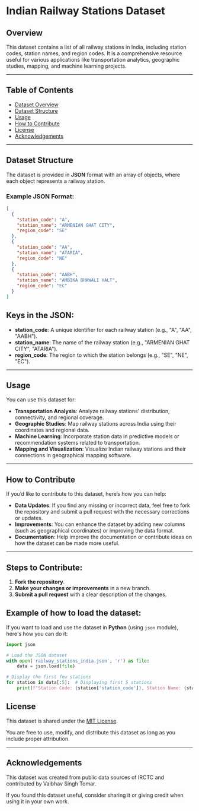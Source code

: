 # Indian Railway Stations Dataset

## Overview

This dataset contains a list of all railway stations in India, including station codes, station names, and region codes. It is a comprehensive resource useful for various applications like transportation analytics, geographic studies, mapping, and machine learning projects.

---

## Table of Contents

- [Dataset Overview](#overview)
- [Dataset Structure](#dataset-structure)
- [Usage](#usage)
- [How to Contribute](#how-to-contribute)
- [License](#license)
- [Acknowledgements](#acknowledgements)

---

## Dataset Structure

The dataset is provided in **JSON** format with an array of objects, where each object represents a railway station.

### Example JSON Format:

```json
[
  {
    "station_code": "A",
    "station_name": "ARMENIAN GHAT CITY",
    "region_code": "SE"
  },
  {
    "station_code": "AA",
    "station_name": "ATARIA",
    "region_code": "NE"
  },
  {
    "station_code": "AABH",
    "station_name": "AMBIKA BHAWALI HALT",
    "region_code": "EC"
  }
]
```

## Keys in the JSON:

- **station_code**: A unique identifier for each railway station (e.g., "A", "AA", "AABH").
- **station_name**: The name of the railway station (e.g., "ARMENIAN GHAT CITY", "ATARIA").
- **region_code**: The region to which the station belongs (e.g., "SE", "NE", "EC").

---

## Usage

You can use this dataset for:

- **Transportation Analysis**: Analyze railway stations' distribution, connectivity, and regional coverage.
- **Geographic Studies**: Map railway stations across India using their coordinates and regional data.
- **Machine Learning**: Incorporate station data in predictive models or recommendation systems related to transportation.
- **Mapping and Visualization**: Visualize Indian railway stations and their connections in geographical mapping software.

---
## How to Contribute

If you’d like to contribute to this dataset, here’s how you can help:

- **Data Updates**: If you find any missing or incorrect data, feel free to fork the repository and submit a pull request with the necessary corrections or updates.
- **Improvements**: You can enhance the dataset by adding new columns (such as geographical coordinates) or improving the data format.
- **Documentation**: Help improve the documentation or contribute ideas on how the dataset can be made more useful.

---

## Steps to Contribute:

1. **Fork the repository**.
2. **Make your changes or improvements** in a new branch.
3. **Submit a pull request** with a clear description of the changes.

## Example of how to load the dataset:

If you want to load and use the dataset in **Python** (using `json` module), here's how you can do it:

```python
import json

# Load the JSON dataset
with open('railway_stations_india.json', 'r') as file:
    data = json.load(file)

# Display the first few stations
for station in data[:5]:  # Displaying first 5 stations
    print(f"Station Code: {station['station_code']}, Station Name: {station['station_name']}, Region Code: {station['region_code']}")

```

## License

This dataset is shared under the [MIT License](LICENSE).

You are free to use, modify, and distribute this dataset as long as you include proper attribution.

---

## Acknowledgements

This dataset was created from public data sources of IRCTC and contributed by Vaibhav Singh Tomar.

If you found this dataset useful, consider sharing it or giving credit when using it in your own work.

